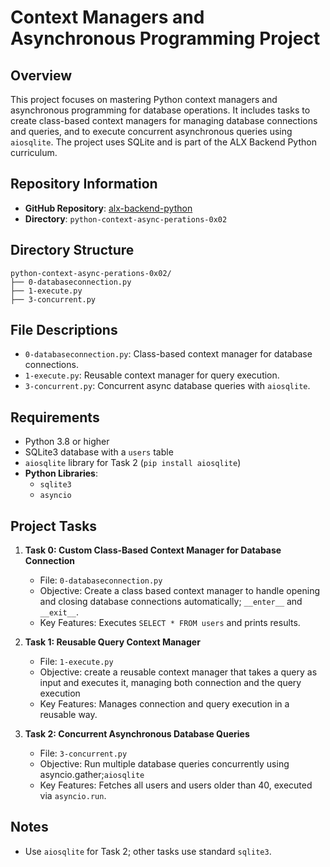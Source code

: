 # Context Managers and Asynchronous Programming Project

## Overview
This project focuses on mastering Python context managers and asynchronous programming for database operations. It includes tasks to create class-based context managers for managing database connections and queries, and to execute concurrent asynchronous queries using `aiosqlite`. The project uses SQLite and is part of the ALX Backend Python curriculum.

## Repository Information
- **GitHub Repository**: [alx-backend-python](https://github.com/BunnyeNyash/alx-backend-python.git)
- **Directory**: `python-context-async-perations-0x02`


## Directory Structure
```
python-context-async-perations-0x02/
├── 0-databaseconnection.py
├── 1-execute.py
├── 3-concurrent.py
```

## File Descriptions
  - `0-databaseconnection.py`: Class-based context manager for database connections.
  - `1-execute.py`: Reusable context manager for query execution.
  - `3-concurrent.py`: Concurrent async database queries with `aiosqlite`.

## Requirements
- Python 3.8 or higher
- SQLite3 database with a `users` table
- `aiosqlite` library for Task 2 (`pip install aiosqlite`)
- **Python Libraries**:
  - `sqlite3`
  - `asyncio`

## Project Tasks
1. **Task 0: Custom Class-Based Context Manager for Database Connection**
   - File: `0-databaseconnection.py`
   - Objective: Create a class based context manager to handle opening and closing database connections automatically; `__enter__` and `__exit__`.
   - Key Features: Executes `SELECT * FROM users` and prints results.

2. **Task 1: Reusable Query Context Manager**
   - File: `1-execute.py`
   - Objective: create a reusable context manager that takes a query as input and executes it, managing both connection and the query execution
   - Key Features: Manages connection and query execution in a reusable way.

3. **Task 2: Concurrent Asynchronous Database Queries**
   - File: `3-concurrent.py`
   - Objective: Run multiple database queries concurrently using asyncio.gather;`aiosqlite`
   - Key Features: Fetches all users and users older than 40, executed via `asyncio.run`.

## Notes
- Use `aiosqlite` for Task 2; other tasks use standard `sqlite3`.
